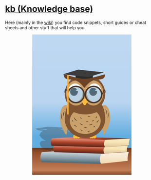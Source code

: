 # [kb (Knowledge base)](https://github.com/TeamFlowerPower/kb/wiki)

Here (mainly in the [wiki](https://github.com/TeamFlowerPower/kb/wiki)) you find code snippets, short guides or cheat sheets and other stuff that will help you


<div align="center">
<img src="https://github.com/TeamFlowerPower/orga/blob/master/read-owl-1376297.png" height="460" alt="Reading wiki owl"/>
</div>
